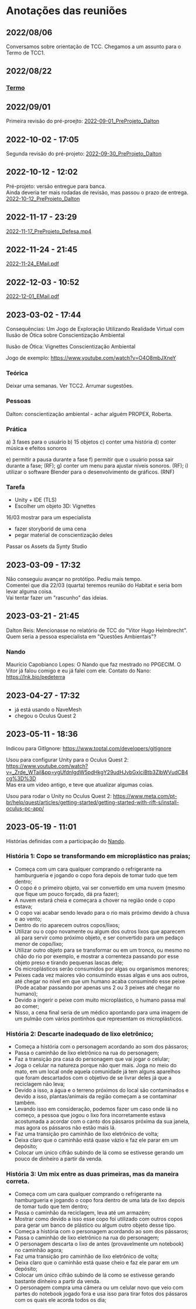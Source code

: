 # Anotações das reuniões  

## 2022/08/06  

Conversamos sobre orientação de TCC. Chegamos a um assunto para o Termo de TCC1.

## 2022/08/22

### [Termo](./Termo.pdf "Termo")  

## 2022/09/01

Primeira revisão do pré-proejto: [2022-09-01_PreProjeto_Dalton](2022-09-01_PreProjeto_Dalton.pdf "2022-09-01_PreProjeto_Dalton")  

## 2022-10-02 - 17:05

Segunda revisão do pré-projeto: [2022-09-30_PreProjeto_Dalton](2022-09-30_PreProjeto_Dalton.pdf "2022-09-30_PreProjeto_Dalton")  

## 2022-10-12 - 12:02

Pré-projeto: versão entregue para banca.  
Ainda deveria ter mais rodadas de revisão, mas passou o prazo de entrega.  
[2022-10-12_PreProjeto_Dalton](2022-10-12_PreProjeto_Dalton.pdf "2022-10-12_PreProjeto_Dalton")  

## 2022-11-17 - 23:29

[2022-11-17_PreProjeto_Defesa.mp4](2022-11-17_PreProjeto_Defesa.mp4 "2022-11-17_PreProjeto_Defesa.mp4")  

## 2022-11-24 - 21:45

[2022-11-24_EMail.pdf](2022-11-24_EMail.pdf "2022-11-24_EMail.pdf")  

## 2022-12-03 - 10:52

[2022-12-01_EMail.pdf](2022-12-01_EMail.pdf "2022-12-01_EMail.pdf")  

## 2023-03-02 - 17:44

Consequências: Um Jogo de Exploração Utilizando Realidade Virtual com Ilusão de Ótica sobre Conscientização Ambiental

Ilusão de Ótica: Vignettes
Conscientização Ambiental

Jogo de exemplo: <https://www.youtube.com/watch?v=O4O8mbJXneY>

### Teórica

Deixar uma semanas. Ver TCC2. Arrumar sugestões.  

### Pessoas

Dalton: conscientização ambiental - achar alguém PROPEX, Roberta.  

### Prática

a) 3 fases para o usuário
b) 15 objetos
c) conter uma história
d) conter música e efeitos sonoros

e) permitir a pausa durante a fase
f) permitir que o usuário possa sair durante a fase; (RF);
g) conter um menu para ajustar níveis sonoros. (RF);
i) utilizar o software Blender para o desenvolvimento de gráficos. (RNF)

### Tarefa

- Unity + IDE (TLS)
- Escolher um objeto 3D: Vignettes

16/03 mostrar para um especialista

- fazer storyborid de uma cena  
- pegar material de conscientização deles

Passar os Assets da Synty Studio  

## 2023-03-09 - 17:32

Não conseguiu avançar no protótipo. Pediu mais tempo.  
Comentei que dia 22/03 (quarta) teremos reunião do Habitat e seria bom levar alguma coisa.  
Vai tentar fazer um "rascunho" das ideias.  

## 2023-03-21 - 21:45

Dalton Reis: Mencionasse no relatório de TCC do "Vitor Hugo Helmbrecht". Quem seria a pessoa especialista em "Questões Ambientais"?  

### Nando

Maurício Capobianco Lopes: O Nando que faz mestrado no PPGECIM. O Vitor já falou comigo e eu já falei com ele. Contato do Nano: <https://lnk.bio/pedeterra>  

## 2023-04-27 - 17:32

- já está usando o NaveMesh  
- chegou o Oculus Quest 2  

## 2023-05-11 - 18:36

Indicou para GitIgnore: <https://www.toptal.com/developers/gitignore>  

Usou para configurar Unity para o Oculus Quest 2: <https://www.youtube.com/watch?v=_Zrde_WTaiI&pp=ygUfdnIgdW5pdHkgY29udHJvbGxlciBtb3ZlbWVudCB4cg%3D%3D>  
Mas era um video antigo, e teve que atualizar algumas coias.  

Usou para rodar o Unity no Oculus Quest 2: <https://www.meta.com/pt-br/help/quest/articles/getting-started/getting-started-with-rift-s/install-oculus-pc-app/>  

## 2023-05-19 - 11:01

Histórias definidas com a participação do [Nando](#nando).  

### História 1: Copo se transformando em microplástico nas praias;

- Começa com um cara qualquer comprando o refrigerante na hamburgueria e jogando o copo fora depois de tomar tudo que tem dentro;  
- O copo é o primeiro objeto, vai ser convertido em uma nuvem (mesmo que fique um pouco forçado, dá pra fazer);  
- A nuvem estará cheia e começara a chover na região onde o copo estava;  
- O copo vai acabar sendo levado para o rio mais próximo devido à chuva e ao vento;  
- Dentro do rio aparecem outros copos/lixos;  
- Utilizar ou o copo novamente ou algum dos outros lixos que aparecem ali para servir como próximo objeto, e ser convertido para um   pedaço menor de copo/lixo;  
- Utilizar outro objeto para se transformar ou em um tronco, ou mesmo no chão do rio por exemplo, e mostrar a correnteza passando por   esse objeto preso e tirando pequenas lascas dele;  
- Os microplásticos serão consumidos por algas ou organismos menores;  
- Peixes cada vez maiores vão consumindo essas algas e uns aos outros, até chegar no nível em que um humano acaba consumindo esse   peixe (Pode acabar passando por apenas uns 2 ou 3 peixes até chegar no humano);  
- Devido a ingerir o peixe com muito microplástico, o humano passa mal ao comer;  
- Nisso, a cena final seria de um médico apontando para uma imagem de um pulmão com vários pontinhos que representam os microplásticos.  

### História 2: Descarte inadequado de lixo eletrônico;

- Começa a história com o personagem acordando ao som dos pássaros;  
- Passa o caminhão de lixo eletrônico na rua do personagem;  
- Faz a transição pra casa do personagem que vai jogar o celular;  
- Joga o celular na natureza porque não quer mais. Joga no meio do mato, em um local onde aquela comunidade já tem alguns aparelhos que foram descartados com o objetivo de se   livrar deles já que a reciclagem não leva;  
- Devido a isso, a água e o terreno próximos do local são contaminados e devido a isso, plantas/animais da região começam a se contaminar também.  
- Levando isso em consideração, podemos fazer um caso onde lá no começo, a pessoa que jogou o lixo fora incorretamente estava acostumada a acordar com o canto dos pássaros próxima da sua janela, mas agora os pássaros não estão mais lá.
- Faz uma transição pro caminhão de lixo eletrônico de volta;  
- Deixa claro que o caminhão está quase vázio e faz ele parar em um depósito;  
- Colocar um único cifrão subindo de lá como se estivesse gerando um pouco de dinheiro a partir da venda.  

### História 3: Um mix entre as duas primeiras, mas da maneira correta.

- Começa com um cara qualquer comprando o refrigerante na hamburgueria e jogando o copo fora dentro de uma lata de lixo depois de tomar tudo que tem dentro;  
- Passa o caminhão da reciclagem, leva até um armazém;  
- Mostrar como devido a isso esse copo foi utilizado com outros copos para gerar um banco de plástico ou algum outro objeto desse tipo.  
- Começa a história com o personagem acordando ao som dos pássaros;  
- Passa o caminhão de lixo eletrônico na rua do personagem;  
- O personagem descarta o lixo de antes (provavelmente um notebook) no caminhão agora;  
- Faz uma transição pro caminhão de lixo eletrônico de volta;  
- Deixa claro que o caminhão está quase cheio e faz ele parar em um depósito;  
- Colocar um único cifrão subindo de lá como se estivesse gerando bastante dinheiro a partir da venda.  
- O personagem compra uma câmera ou um celular novo que veio com partes do notebook jogado fora e usa isso para tirar fotos dos pássaros com os quais ele acorda todos os dia;  
